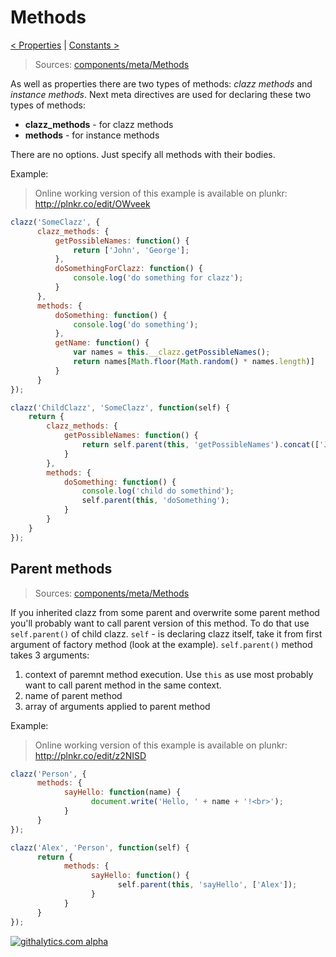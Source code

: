 Methods
=======


[< Properties](https://github.com/alexpods/ClazzJS/blob/master/docs/3.properties.md) 
|
[Constants >](https://github.com/alexpods/ClazzJS/blob/master/docs/5.constants.md)

> Sources: [components/meta/Methods](https://github.com/alexpods/ClazzJS/blob/master/src/components/meta/Methods.js)

As well as properties there are two types of methods: *clazz methods* and *instance methods*. Next meta directives are used for declaring these two types of methods: 

 * **clazz_methods** - for clazz methods
 * **methods** - for instance methods

There are no options. Just specify all methods with their bodies.

Example: 

> Online working version of this example is available on plunkr: http://plnkr.co/edit/OWveek

```js
clazz('SomeClazz', {
      clazz_methods: {
          getPossibleNames: function() {
              return ['John', 'George'];
          },
          doSomethingForClazz: function() {
              console.log('do something for clazz');
          }
      },
      methods: {
          doSomething: function() {
              console.log('do something');
          },
          getName: function() {
              var names = this.__clazz.getPossibleNames();
              return names[Math.floor(Math.random() * names.length)]
          }
      }
});

clazz('ChildClazz', 'SomeClazz', function(self) {
    return {
        clazz_methods: {
            getPossibleNames: function() {
                return self.parent(this, 'getPossibleNames').concat(['Jerry', 'Alex']);
            }
        },
        methods: {
            doSomething: function() {
                console.log('child do somethind');
                self.parent(this, 'doSomething');
            }
        }
    }
});
```

Parent methods
--------------
> Sources: [components/meta/Methods](https://github.com/alexpods/ClazzJS/blob/master/src/components/meta/Methods.js)

If you inherited clazz from some parent and overwrite some parent method you'll probably want to call parent version
of this method. To do that use `self.parent()` of child clazz. `self` - is declaring clazz itself, take it from 
first argument of factory method (look at the example). `self.parent()` method takes 3 arguments:

1. context of paremnt method execution. Use `this` as use most probably want to call parent method in the same context.
2. name of parent method
3. array of arguments applied to parent method

Example:

> Online working version of this example is available on plunkr: http://plnkr.co/edit/z2NISD

```js
clazz('Person', { 
      methods: {
            sayHello: function(name) {
                  document.write('Hello, ' + name + '!<br>');
            }
      }
});

clazz('Alex', 'Person', function(self) {
      return {
            methods: {
                  sayHello: function() {
                        self.parent(this, 'sayHello', ['Alex']);
                  }
            }
      }
});
```

[![githalytics.com alpha](https://cruel-carlota.pagodabox.com/d3f8ec8b661fdb86c4864af4c42233e9 "githalytics.com")](http://githalytics.com/alexpods/clazzjs)
